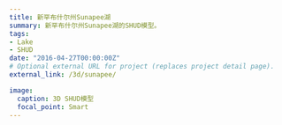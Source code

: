 ```yaml
---
title: 新罕布什尔州Sunapee湖
summary: 新罕布什尔州Sunapee湖的SHUD模型。
tags:
- Lake
- SHUD
date: "2016-04-27T00:00:00Z"
# Optional external URL for project (replaces project detail page).
external_link: /3d/sunapee/

image:
  caption: 3D SHUD模型
  focal_point: Smart
---
```

